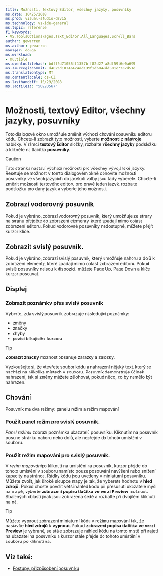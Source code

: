 ```yaml
---
title: Možnosti, textový Editor, všechny jazyky, posuvníky
ms.date: 10/25/2018
ms.prod: visual-studio-dev15
ms.technology: vs-ide-general
ms.topic: reference
f1_keywords:
- VS.ToolsOptionsPages.Text_Editor.All_Languages.Scroll_Bars
author: gewarren
ms.author: gewarren
manager: douge
ms.workload:
- multiple
ms.openlocfilehash: bdff9d71055ff1357bff82d27fa8df5916e0a699
ms.sourcegitcommit: d462dd10746624ad139f1db04edd501e7737d51e
ms.translationtype: MT
ms.contentlocale: cs-CZ
ms.lasthandoff: 10/29/2018
ms.locfileid: "50220567"
---
```

# <a name="options-text-editor-all-languages-scroll-bars"></a>Možnosti, textový Editor, všechny jazyky, posuvníky
Toto dialogové okno umožňuje změnit výchozí chování posuvníku editoru kódu. Chcete-li zobrazit tyto možnosti, vyberte **možnosti** z **nástroje** nabídky. V rámci **textový Editor** složky, rozbalte **všechny jazyky** podsložku a klikněte na tlačítko **posuvníky**.

> [!CAUTION]
> Tato stránka nastaví výchozí možnosti pro všechny vývojářské jazyky. Resetuje se možnost v tomto dialogovém okně obnovíte možnosti posuvníky ve všech jazycích do jakékoli volby jsou tady vyberete. Chcete-li změnit možnosti textového editoru pro právě jeden jazyk, rozbalte podsložku pro daný jazyk a vyberte jeho možnosti.

## <a name="show-horizontal-scroll-bar"></a>Zobrazí vodorovný posuvník

Pokud je vybráno, zobrazí vodorovný posuvník, který umožňuje ze strany na stranu přejděte do zobrazení elementy, které spadají mimo oblast zobrazení editoru. Pokud vodorovné posuvníky nedostupné, můžete přejít kurzor klíče.

## <a name="show-vertical-scroll-bar"></a>Zobrazit svislý posuvník.

Pokud je vybráno, zobrazí svislý posuvník, který umožňuje nahoru a dolů k zobrazení elementy, které spadají mimo oblast zobrazení editoru. Pokud svislé posuvníky nejsou k dispozici, můžete Page Up, Page Down a klíče kurzor posouvat.

## <a name="display"></a>Displej

### <a name="show-annotations-over-vertical-scroll-bar"></a>Zobrazit poznámky přes svislý posuvník

Vyberte, zda svislý posuvník zobrazuje následující poznámky:

- změny
- značky
- chyby
- pozici blikajícího kurzoru

> [!TIP]
> **Zobrazit značky** možnost obsahuje zarážky a záložky.

Vyzkoušejte si, že otevřete soubor kódu a nahrazení nějaký text, který se nachází na několika místech v souboru. Posuvník demonstruje účinek nahrazení, tak si změny můžete zálohovat, pokud něco, co by nemělo být nahrazen.

## <a name="behavior"></a>Chování

Posuvník má dva režimy: panelu režim a režim mapování.

### <a name="use-bar-mode-for-vertical-scroll-bar"></a>Použít panel režim pro svislý posuvník.

*Panel režimu* zobrazí poznámka ukazatelů posuvníku. Kliknutím na posuvník posune stránku nahoru nebo dolů, ale nepřejde do tohoto umístění v souboru.

### <a name="use-map-mode-for-vertical-scroll-bar"></a>Použít režim mapování pro svislý posuvník.

V *režim mapování*po kliknutí na umístění na posuvník, kurzor přejde do tohoto umístění v souboru namísto pouze posouvání navýšení nebo snížení kapacity na stránce. Řádky kódu jsou uvedeny v miniaturní posuvníku. Můžete zvolit, jak široké sloupce mapy je tak, že vyberete hodnotu v **hled zdrojů**. Pokud chcete povolit větší náhled kódu při přesunutí ukazatele myši na mapě, vyberte **zobrazení popisu tlačítka ve verzi Preview** možnost. Sbalených oblasti jinak jsou zobrazena šedě a rozbalte při dvojitém kliknutí na ně.

> [!TIP]
> Můžete vypnout zobrazení miniaturní kódu v režimu mapování tak, že nastavíte **hled zdrojů** k **vypnout**. Pokud **zobrazení popisu tlačítka ve verzi Preview** je vybrané, se stále zobrazuje náhled kódu na tomto místě při najetí na ukazatel na posuvníku a kurzor stále přejde do tohoto umístění v souboru po kliknutí na.

## <a name="see-also"></a>Viz také:

- [Postupy: přizpůsobení posuvníku](../how-to-track-your-code-by-customizing-the-scrollbar.md)